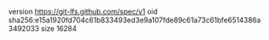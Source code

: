 version https://git-lfs.github.com/spec/v1
oid sha256:e15a1920fd704c61b833493ed3e9a107fde89c61a73c61bfe6514386a3492033
size 16284

